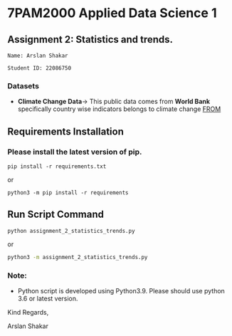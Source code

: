 # 7PAM2000 Applied Data Science 1
## Assignment 2: Statistics and trends.

````
Name: Arslan Shakar
````
````
Student ID: 22086750
````

### Datasets
- **Climate Change Data**-> This public data comes from **World Bank** specifically country wise indicators belongs to climate change  [FROM](https://data.worldbank.org/topic/climate-change/)


## Requirements Installation
### Please install the latest version of pip.

```commandline
pip install -r requirements.txt
```
or
```commandline
python3 -m pip install -r requirements
```

## Run Script Command
```commandline
python assignment_2_statistics_trends.py
```
or

```bash
python3 -m assignment_2_statistics_trends.py
```

### Note: 
- Python script is developed using Python3.9. Please should use python 3.6 or latest version.


Kind Regards,

Arslan Shakar
